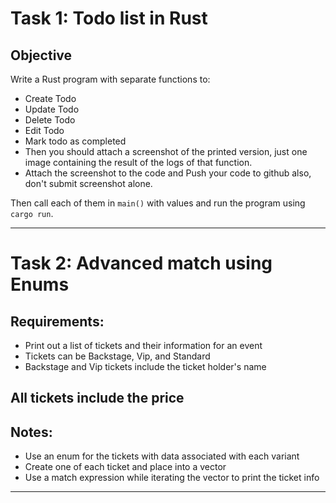 # Task 1: Todo list in Rust

## Objective

Write a Rust program with separate functions to:

- Create Todo
- Update Todo
- Delete Todo
- Edit Todo
- Mark todo as completed
- Then you should attach a screenshot of the printed version, just one image containing the result of the logs of that function.
- Attach the screenshot to the code and Push your code to github also, don't submit screenshot alone.

Then call each of them in `main()` with values and run the program using `cargo run`.

---

# Task 2: Advanced match using Enums

## Requirements:

- Print out a list of tickets and their information for an event
- Tickets can be Backstage, Vip, and Standard
- Backstage and Vip tickets include the ticket holder's name

## All tickets include the price

## Notes:

- Use an enum for the tickets with data associated with each variant
- Create one of each ticket and place into a vector
- Use a match expression while iterating the vector to print the ticket info

---
